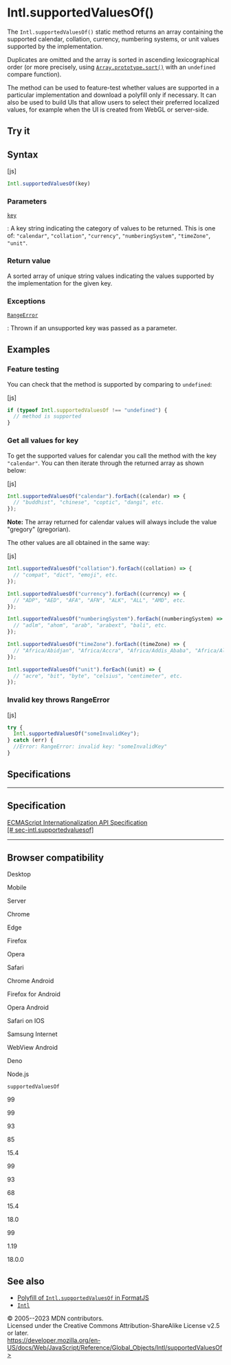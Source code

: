 Intl.supportedValuesOf()
========================

 
The `Intl.supportedValuesOf()` static method returns an array containing
the supported calendar, collation, currency, numbering systems, or unit
values supported by the implementation.

Duplicates are omitted and the array is sorted in ascending
lexicographical order (or more precisely, using
[`Array.prototype.sort()`](../array/sort) with an `undefined` compare
function).

The method can be used to feature-test whether values are supported in a
particular implementation and download a polyfill only if necessary. It
can also be used to build UIs that allow users to select their preferred
localized values, for example when the UI is created from WebGL or
server-side.


 
Try it 
------

 



 
Syntax
------

 
 
 
[js]


```js
Intl.supportedValuesOf(key)
```




 
### Parameters

 

[`key`](#key)

:   A key string indicating the category of values to be returned. This
    is one of: `"calendar"`, `"collation"`, `"currency"`,
    `"numberingSystem"`, `"timeZone"`, `"unit"`.



 
### Return value 

 
A sorted array of unique string values indicating the values supported
by the implementation for the given key.



 
### Exceptions

 

[`RangeError`](../rangeerror)

:   Thrown if an unsupported key was passed as a parameter.



 
Examples
--------


 
### Feature testing 

 
You can check that the method is supported by comparing to `undefined`:

 
 
[js]


```js
if (typeof Intl.supportedValuesOf !== "undefined") {
  // method is supported
}
```




 
### Get all values for key 

 
To get the supported values for calendar you call the method with the
key `"calendar"`. You can then iterate through the returned array as
shown below:

 
 
[js]


```js
Intl.supportedValuesOf("calendar").forEach((calendar) => {
  // "buddhist", "chinese", "coptic", "dangi", etc.
});
```


 
**Note:** The array returned for calendar values will always include the
value \"gregory\" (gregorian).


The other values are all obtained in the same way:

 
 
[js]


```js
Intl.supportedValuesOf("collation").forEach((collation) => {
  // "compat", "dict", "emoji", etc.
});

Intl.supportedValuesOf("currency").forEach((currency) => {
  // "ADP", "AED", "AFA", "AFN", "ALK", "ALL", "AMD", etc.
});

Intl.supportedValuesOf("numberingSystem").forEach((numberingSystem) => {
  // "adlm", "ahom", "arab", "arabext", "bali", etc.
});

Intl.supportedValuesOf("timeZone").forEach((timeZone) => {
  // "Africa/Abidjan", "Africa/Accra", "Africa/Addis_Ababa", "Africa/Algiers", etc.
});

Intl.supportedValuesOf("unit").forEach((unit) => {
  // "acre", "bit", "byte", "celsius", "centimeter", etc.
});
```




 
### Invalid key throws RangeError 

 
 
 
[js]


```js
try {
  Intl.supportedValuesOf("someInvalidKey");
} catch (err) {
  //Error: RangeError: invalid key: "someInvalidKey"
}
```




Specifications
--------------

 
  -------------------------------------------------------------------------------------------
  Specification
  -------------------------------------------------------------------------------------------
  [ECMAScript Internationalization API Specification\
  [\#
  sec-intl.supportedvaluesof]](https://tc39.es/ecma402/#sec-intl.supportedvaluesof)

  -------------------------------------------------------------------------------------------


Browser compatibility 
---------------------

 


Desktop

Mobile

Server

Chrome

Edge

Firefox

Opera

Safari

Chrome Android

Firefox for Android

Opera Android

Safari on IOS

Samsung Internet

WebView Android

Deno

Node.js

`supportedValuesOf`

99

99

93

85

15.4

99

93

68

15.4

18.0

99

1.19

18.0.0

 
See also 
--------

 
-   [Polyfill of `Intl.supportedValuesOf` in
    FormatJS](https://github.com/formatjs/formatjs/tree/main/packages/intl-enumerator)
-   [`Intl`](../intl)



 
© 2005--2023 MDN contributors.\
Licensed under the Creative Commons Attribution-ShareAlike License v2.5
or later.\
https://developer.mozilla.org/en-US/docs/Web/JavaScript/Reference/Global_Objects/Intl/supportedValuesOf>

